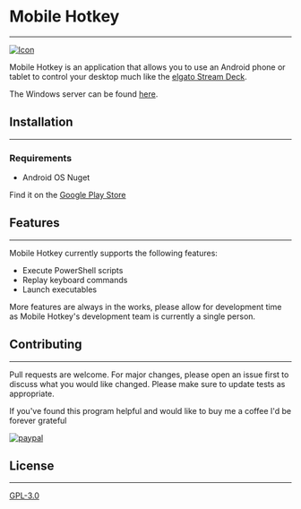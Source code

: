# Mobile Hotkey
---
[![Icon](https://github.com/huffSamuel/MobileHotkey_Server/blob/develop/Assets/Images/mipmap-xhdpi/mobile_hotkey.png?raw=true "Icon")](http://www.mobilehotkey.com)

Mobile Hotkey is an application that allows you to use an Android phone or tablet to control your desktop much like the [elgato Stream Deck](https://www.elgato.com/en/gaming/stream-deck). 

The Windows server can be found [here](https://github.com/huffSamuel/MobileHotkey_Server).

## Installation
---
### Requirements
- Android OS Nuget

Find it on the [Google Play Store](https://play.google.com/store/apps/details?id=com.samueljhuff.mobilehotkey)

## Features
---
Mobile Hotkey currently supports the following features:
- Execute PowerShell scripts
- Replay keyboard commands
- Launch executables

More features are always in the works, please allow for development time as Mobile Hotkey's development team is currently a single person.

## Contributing
---
Pull requests are welcome. For major changes, please open an issue first to discuss what you would like changed.
Please make sure to update tests as appropriate.

If you've found this program helpful and would like to buy me a coffee I'd be forever grateful

[![paypal](https://www.paypalobjects.com/en_US/i/btn/btn_donateCC_LG.gif)](https://www.paypal.com/cgi-bin/webscr?cmd=_donations&business=ZQVXYK3GKLNN2&lc=US&item_name=Mobile%20Hotkey&currency_code=USD&bn=PP%2dDonationsBF%3abtn_donateCC_LG%2egif%3aNonHosted)

## License
---
[GPL-3.0](https://github.com/huffSamuel/MobileHotkey_Server/blob/develop/LICENSE)
